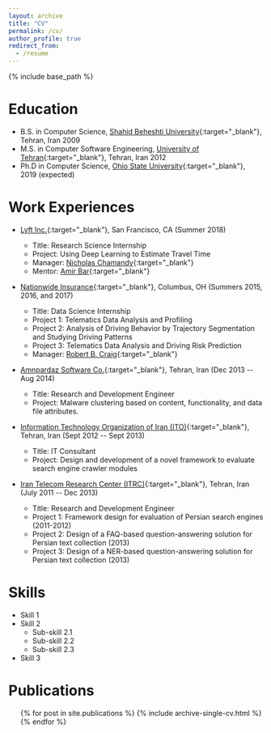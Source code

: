 ```yaml
---
layout: archive
title: "CV"
permalink: /cv/
author_profile: true
redirect_from:
  - /resume
---
```


{% include base_path %}

Education
======
* B.S. in Computer Science, [Shahid Beheshti University](http://en.sbu.ac.ir/SitePages/Home.aspx){:target="_blank"}, Tehran, Iran 2009
* M.S. in Computer Software Engineering, [University of Tehran](https://ut.ac.ir/en){:target="_blank"}, Tehran, Iran 2012
* Ph.D in Computer Science, [Ohio State University](https://osu.edu){:target="_blank"}, 2019 (expected)

Work Experiences
======
* [Lyft Inc.](https://www.lyft.com){:target="_blank"}, San Francisco, CA (Summer 2018)
  * Title: Research Science Internship
  * Project: Using Deep Learning to Estimate Travel Time
  * Manager: [Nicholas Chamandy](https://www.linkedin.com/in/nicholas-chamandy-31672b30/){:target="_blank"} 
  * Mentor: [Amir Bar](https://www.linkedin.com/in/amir-bar-bracha-6080545/){:target="_blank"} 

* [Nationwide Insurance](https://www.nationwide.com/){:target="_blank"}, Columbus, OH (Summers 2015, 2016, and 2017)
  * Title: Data Science Internship
  * Project 1: Telematics Data Analysis and Profiling
  * Project 2: Analysis of Driving Behavior by Trajectory Segmentation and Studying Driving Patterns
  * Project 3: Telematics Data Analysis and Driving Risk Prediction
  * Manager: [Robert B. Craig](https://www.linkedin.com/in/bruce-craig-b7504b1/){:target="_blank"} 
  
* [Amnpardaz Software Co.](https://www.amnpardaz.com/index.php/){:target="_blank"}, Tehran, Iran (Dec 2013 -- Aug 2014)
  * Title: Research and Development Engineer
  * Project: Malware clustering based on content, functionality, and data file attributes. 
  
* [Information Technology Organization of Iran (ITO)](http://www.ito.gov.ir/){:target="_blank"}, Tehran, Iran (Sept 2012 -- Sept 2013)
  * Title: IT Consultant 
  * Project: Design and development of a novel framework to evaluate search engine crawler modules 
  
* [Iran Telecom Research Center (ITRC)](http://en.itrc.ac.ir/){:target="_blank"}, Tehran, Iran (July 2011 -- Dec 2013)
  * Title: Research and Development Engineer
  * Project 1: Framework design for evaluation of Persian search engines (2011-2012)
  * Project 2: Design of a FAQ-based question-answering solution for Persian text collection (2013)
  * Project 3: Design of a NER-based question-answering solution for Persian text collection (2013)
  
Skills
======
* Skill 1
* Skill 2
  * Sub-skill 2.1
  * Sub-skill 2.2
  * Sub-skill 2.3
* Skill 3

Publications
======
  <ul>{% for post in site.publications %}
    {% include archive-single-cv.html %}
  {% endfor %}</ul>
  
<!--

Talks
======
  <ul>{% for post in site.talks %}
    {% include archive-single-talk-cv.html %}
  {% endfor %}</ul>
  
Teaching
======
  <ul>{% for post in site.teaching %}
    {% include archive-single-cv.html %}
  {% endfor %}</ul>  
  
Service and leadership
======
* Currently signed in to 43 different slack teams   -->


